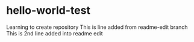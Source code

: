 # hello-world-test
Learning to create repository
This is line added from readme-edit branch
This is 2nd line added into readme edit

